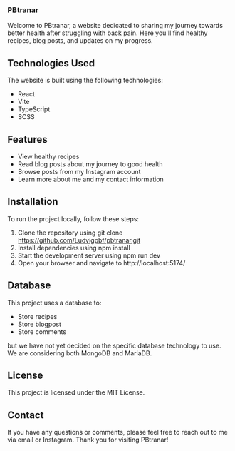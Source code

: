 ### PBtranar

Welcome to PBtranar, a website dedicated to sharing my journey towards better health after struggling with back pain. Here you'll find healthy recipes, blog posts, and updates on my progress.

## Technologies Used

The website is built using the following technologies:

- React
- Vite
- TypeScript
- SCSS

## Features

- View healthy recipes
- Read blog posts about my journey to good health
- Browse posts from my Instagram account
- Learn more about me and my contact information

## Installation

To run the project locally, follow these steps:

1. Clone the repository using git clone https://github.com/Ludvigpbf/pbtranar.git
2. Install dependencies using npm install
3. Start the development server using npm run dev
4. Open your browser and navigate to http://localhost:5174/

## Database

This project uses a database to:

- Store recipes
- Store blogpost
- Store comments

but we have not yet decided on the specific database technology to use. We are considering both MongoDB and MariaDB.

## License

This project is licensed under the MIT License.

## Contact

If you have any questions or comments, please feel free to reach out to me via email or Instagram. Thank you for visiting PBtranar!
